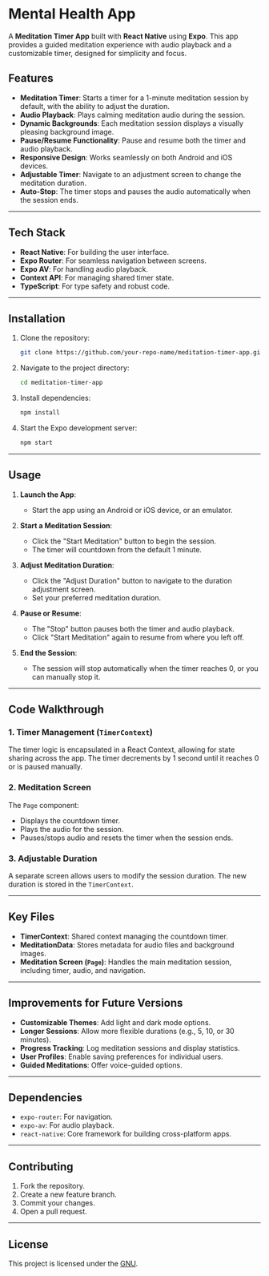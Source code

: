 # Mental Health  App

A **Meditation Timer App** built with **React Native** using **Expo**. This app provides a guided meditation experience with audio playback and a customizable timer, designed for simplicity and focus.

## Features

- **Meditation Timer**: Starts a timer for a 1-minute meditation session by default, with the ability to adjust the duration.
- **Audio Playback**: Plays calming meditation audio during the session.
- **Dynamic Backgrounds**: Each meditation session displays a visually pleasing background image.
- **Pause/Resume Functionality**: Pause and resume both the timer and audio playback.
- **Responsive Design**: Works seamlessly on both Android and iOS devices.
- **Adjustable Timer**: Navigate to an adjustment screen to change the meditation duration.
- **Auto-Stop**: The timer stops and pauses the audio automatically when the session ends.

---

## Tech Stack

- **React Native**: For building the user interface.
- **Expo Router**: For seamless navigation between screens.
- **Expo AV**: For handling audio playback.
- **Context API**: For managing shared timer state.
- **TypeScript**: For type safety and robust code.

---

## Installation

1. Clone the repository:
   ```bash
   git clone https://github.com/your-repo-name/meditation-timer-app.git
   ```
2. Navigate to the project directory:
   ```bash
   cd meditation-timer-app
   ```
3. Install dependencies:
   ```bash
   npm install
   ```
4. Start the Expo development server:
   ```bash
   npm start
   ```

---

## Usage

1. **Launch the App**:
   - Start the app using an Android or iOS device, or an emulator.

2. **Start a Meditation Session**:
   - Click the "Start Meditation" button to begin the session.
   - The timer will countdown from the default 1 minute.

3. **Adjust Meditation Duration**:
   - Click the "Adjust Duration" button to navigate to the duration adjustment screen.
   - Set your preferred meditation duration.

4. **Pause or Resume**:
   - The "Stop" button pauses both the timer and audio playback.
   - Click "Start Meditation" again to resume from where you left off.

5. **End the Session**:
   - The session will stop automatically when the timer reaches 0, or you can manually stop it.

---


## Code Walkthrough

### 1. Timer Management (`TimerContext`)
The timer logic is encapsulated in a React Context, allowing for state sharing across the app. The timer decrements by 1 second until it reaches 0 or is paused manually.

### 2. Meditation Screen
The `Page` component:
- Displays the countdown timer.
- Plays the audio for the session.
- Pauses/stops audio and resets the timer when the session ends.

### 3. Adjustable Duration
A separate screen allows users to modify the session duration. The new duration is stored in the `TimerContext`.

---

## Key Files

- **TimerContext**: Shared context managing the countdown timer.
- **MeditationData**: Stores metadata for audio files and background images.
- **Meditation Screen (`Page`)**: Handles the main meditation session, including timer, audio, and navigation.

---

## Improvements for Future Versions

- **Customizable Themes**: Add light and dark mode options.
- **Longer Sessions**: Allow more flexible durations (e.g., 5, 10, or 30 minutes).
- **Progress Tracking**: Log meditation sessions and display statistics.
- **User Profiles**: Enable saving preferences for individual users.
- **Guided Meditations**: Offer voice-guided options.

---

## Dependencies

- `expo-router`: For navigation.
- `expo-av`: For audio playback.
- `react-native`: Core framework for building cross-platform apps.

---

## Contributing

1. Fork the repository.
2. Create a new feature branch.
3. Commit your changes.
4. Open a pull request.

---

## License

This project is licensed under the [GNU](LICENSE).
